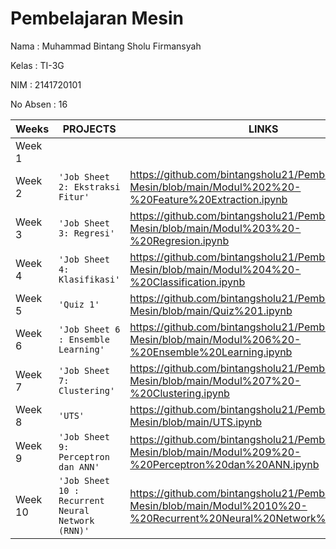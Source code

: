 # **Pembelajaran Mesin**

Nama     : Muhammad Bintang Sholu Firmansyah

Kelas    : TI-3G

NIM      : 2141720101

No Absen : 16

|Weeks           |PROJECTS                         |LINKS                        |
|----------------|---------------------------------|-----------------------------|
|Week 1        |         | 
|Week 2        | `'Job Sheet 2: Ekstraksi Fitur'` | https://github.com/bintangsholu21/Pembelajaran-Mesin/blob/main/Modul%202%20-%20Feature%20Extraction.ipynb
|Week 3        |`'Job Sheet 3: Regresi'` |  https://github.com/bintangsholu21/Pembelajaran-Mesin/blob/main/Modul%203%20-%20Regresion.ipynb         
|Week 4        | `'Job Sheet 4: Klasifikasi'` | https://github.com/bintangsholu21/Pembelajaran-Mesin/blob/main/Modul%204%20-%20Classification.ipynb             
|Week 5        | `'Quiz 1'` | https://github.com/bintangsholu21/Pembelajaran-Mesin/blob/main/Quiz%201.ipynb
|Week 6        | `'Job Sheet 6 : Ensemble Learning'` | https://github.com/bintangsholu21/Pembelajaran-Mesin/blob/main/Modul%206%20-%20Ensemble%20Learning.ipynb
|Week 7        | `'Job Sheet 7: Clustering'` | https://github.com/bintangsholu21/Pembelajaran-Mesin/blob/main/Modul%207%20-%20Clustering.ipynb
|Week 8        | `'UTS'` | https://github.com/bintangsholu21/Pembelajaran-Mesin/blob/main/UTS.ipynb
|Week 9        | `'Job Sheet 9: Perceptron dan ANN'` | https://github.com/bintangsholu21/Pembelajaran-Mesin/blob/main/Modul%209%20-%20Perceptron%20dan%20ANN.ipynb
|Week 10        | `'Job Sheet 10 : Recurrent Neural Network (RNN)'` | https://github.com/bintangsholu21/Pembelajaran-Mesin/blob/main/Modul%2010%20-%20Recurrent%20Neural%20Network%20(RNN).ipynb
